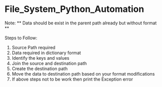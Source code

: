 # File_System_Python_Automation
Note: ** Data should be exist in the parent path already but without format ** 

Steps to Follow:

1. Source Path required
2. Data required in dictionary format
3. Identify the keys and values
4. Join the source and destination path
5. Create the destination path
6. Move the data to destination path based on your format modifications
7. If above steps not to be work then print the Exception error